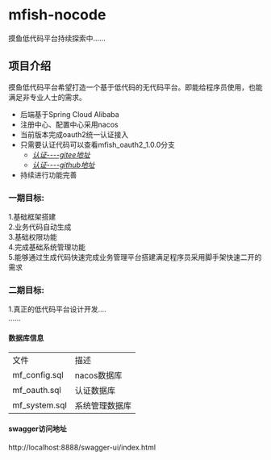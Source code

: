 # mfish-nocode
摸鱼低代码平台持续探索中......
## 项目介绍
摸鱼低代码平台希望打造一个基于低代码的无代码平台。即能给程序员使用，也能满足非专业人士的需求。
* 后端基于Spring Cloud Alibaba
* 注册中心、配置中心采用nacos
* 当前版本完成oauth2统一认证接入
* 只需要认证代码可以查看mfish_oauth2_1.0.0分支
  * *[认证----gitee地址](https://gitee.com/qiufeng9862/mfish-cloud/tree/mfish_oauth2_1.0.0/)*
  * *[认证----github地址](https://github.com/qiufeng9862/mfish-cloud/tree/mfish_oauth2_1.0.0)*
* 持续进行功能完善

### 一期目标:
1.基础框架搭建  
2.业务代码自动生成  
3.基础权限功能  
4.完成基础系统管理功能  
5.能够通过生成代码快速完成业务管理平台搭建满足程序员采用脚手架快速二开的需求
### 二期目标:
1.真正的低代码平台设计开发....  
......  


#### 数据库信息
<table>
    <tr>
        <td>文件</td>
        <td>描述</td>
    </tr>
    <tr>
        <td>mf_config.sql</td>
        <td>nacos数据库</td>
    </tr>
    <tr>
        <td>mf_oauth.sql</td>
        <td>认证数据库</td>
    </tr>
    <tr>
        <td>mf_system.sql</td>
        <td>系统管理数据库</td>
    </tr>
</table>

#### swagger访问地址
http://localhost:8888/swagger-ui/index.html

